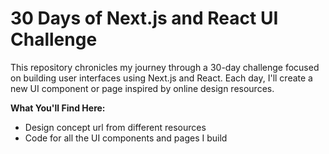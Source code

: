 # 30 Days of Next.js and React UI Challenge

This repository chronicles my journey through a 30-day challenge focused on building user interfaces using Next.js and React. Each day, I'll create a new UI component or page inspired by online design resources.

**What You'll Find Here:**

- Design concept url from different resources
- Code for all the UI components and pages I build
